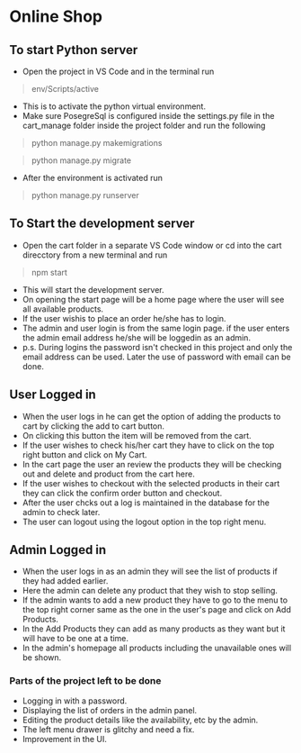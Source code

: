 
# Online Shop

## To start Python server

- Open the project in VS Code and in the terminal run
 
> env/Scripts/active

- This is to activate the python virtual environment.
- Make sure PosegreSql is configured inside the settings.py file in the cart_manage folder inside the project folder and run the following

>python manage.py makemigrations

>python manage.py migrate

- After the environment is activated run 

> python manage.py runserver

## To Start the development server

- Open the cart folder in a separate VS Code window or cd into the cart direcctory from a new terminal and run

> npm start

- This will start the development server.
- On opening the start page will be a home page where the user will see all available products.
- If the user wishis to place an order he/she has to login.
- The admin and user login is from the same login page. if the user enters the admin email address he/she will be loggedin as an admin.
- p.s. During logins the password isn't checked in this project and only the email address can be used. Later the use of password with email can be done.

## User Logged in

- When the user logs in he can get the option of adding the products to cart by clicking the add to cart button.
- On clicking this button the item will be removed from the cart.
- If the user wishes to check his/her cart they have to click on the top right button and click on My Cart.
- In the cart page the user an review the products they will be checking out and delete and product from the cart here.
- If the user wishes to checkout with the selected products in their cart they can click the confirm order button and checkout.
- After the user chcks out a log is maintained in the database for the admin to check later.
- The user can logout using the logout option in the top right menu.

## Admin Logged in

- When the user logs in as an admin they will see the list of products if they had added earlier.
- Here the admin can delete any product that they wish to stop selling.
- If the admin wants to add a new product they have to go to the menu to the top right corner same as the one in the user's page and click on Add Products.
- In the Add Products they can add as many products as they want but it will have to be one at a time.
- In the admin's homepage all products including the unavailable ones will be shown.

### Parts of the project left to be done

- Logging in with a password.
- Displaying the list of orders in the admin panel.
- Editing the product details like the availability, etc by the admin.
- The left menu drawer is glitchy and need a fix.
- Improvement in the UI.